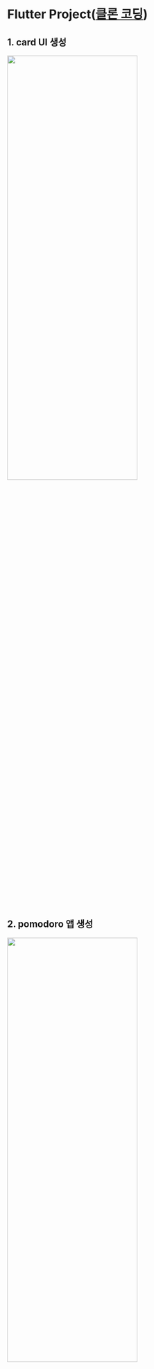 # Flutter Project([클론 코딩](https://bit.ly/3Q1Rwaa))

## 1. card UI 생성 <br>
<img src="https://user-images.githubusercontent.com/92002390/219933395-9a1dbee8-50d5-44e9-9228-e9a686c32e7b.jpg" width="300" height="50%" >
<br>



## 2. pomodoro 앱 생성 <br>
<img src="https://user-images.githubusercontent.com/92002390/220480171-b0149ee5-7bf8-4109-81cc-b6d61b44c3e3.jpg" width="300" height="50%" >
<img src="https://user-images.githubusercontent.com/92002390/220480087-55b58696-43a7-4ec9-83db-4a4d6d7943e7.jpg" width="300" height="50%" >
<br>

## 3. 웹툰앱 생성 <br>
<img src="https://user-images.githubusercontent.com/92002390/221585910-4a4ae5b4-b388-4060-93eb-bac6241550bb.gif" width="300" height="50%"><br>
<br>
